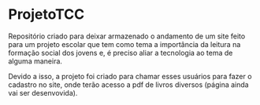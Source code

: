 # ProjetoTCC
Repositório criado para deixar armazenado o andamento de um site feito para um projeto escolar que tem como tema a importância da leitura na formação social dos jovens e, é preciso aliar a tecnologia ao tema de alguma maneira.

Devido a isso, a projeto foi criado para chamar esses usuários para fazer o cadastro no site, onde terão acesso a pdf de livros diversos (página ainda vai ser desenvovida).
